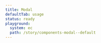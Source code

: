 ```yaml
---
title: Modal
defaultTab: usage
status: ready
playground:
  system: ec
  path: /story/components-modal--default
---
```

